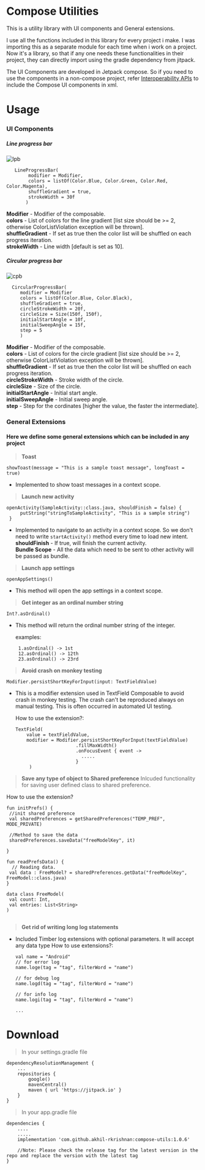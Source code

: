 # Compose Utilities

This is a utility library with UI components and General extensions.

I use all the functions included in this library for every project i make. I was importing this as a separate module for each time when i work on a project. Now it's a library, so that if any one needs these functionalities in their project, they can directly import using the gradle dependency from jitpack.

The UI Components are developed in Jetpack compose. So if you need to use the components in a non-compose project, refer [Interoperability APIs](https://developer.android.com/jetpack/compose/interop/interop-apis) to include the Compose UI components in xml.

# Usage
### UI Components
##### Line progress bar
![lpb](https://user-images.githubusercontent.com/30260853/205038531-180d45cb-1f8c-4573-aa7b-8ef495bb2488.gif)

       LineProgressBar(
            modifier = Modifier,
            colors = listOf(Color.Blue, Color.Green, Color.Red, Color.Magenta),
            shuffleGradient = true,
            strokeWidth = 30f
           )

**Modifier** - Modifier of the composable.\
**colors** - List of colors for the line gradient [list size should be >= 2, otherwise ColorListViolation exception will be thrown].\
**shuffleGradient** - If set as true then the color list will be shuffled on each progress iteration.\
**strokeWidth** - Line width [default is set as 10].

##### Circular progress bar
![cpb](https://user-images.githubusercontent.com/30260853/205042595-a048ce40-1b91-4a27-ba11-05814a081ba3.gif)

      CircularProgressBar(
         modifier = Modifier
         colors = listOf(Color.Blue, Color.Black),
         shuffleGradient = true,
         circleStrokeWidth = 20f,
         circleSize = Size(150f, 150f),
         initialStartAngle = 10f,
         initialSweepAngle = 15f,
         step = 5
         )

**Modifier** - Modifier of the composable.\
**colors** - List of colors for the circle gradient [list size should be >= 2, otherwise ColorListViolation exception will be thrown].\
**shuffleGradient** - If set as true then the color list will be shuffled on each progress iteration.\
**circleStrokeWidth** - Stroke width of the circle.\
**circleSize** - Size of the circle.\
**initialStartAngle** - Initial start angle. \
**initialSweepAngle** - Initial sweep angle. \
**step** - Step for the cordinates [higher the value, the faster the intermediate].


### General Extensions
#### Here we define some general extensions which can be included in any project
> **Toast**
  ```
  showToast(message = "This is a sample toast message", longToast = true)
  ``` 
- Implemented to show toast messages in a context scope.

> **Launch new activity**
 ```
 openActivity(SampleActivity::class.java, shouldFinish = false) { 
      putString("stringToSampleActivity", "This is a sample string")
  }
  ```

- Implemented to navigate to an activity in a context scope. So we don't need to write `startActivity()` method every time to load new intent.\
  **shouldFinish** - If true, will finish the current activity. \
  **Bundle Scope** - All the data which need to be sent to other activity will be passed as bundle.

> **Launch app settings**
 ```
 openAppSettings()
  ```
- This method will open the app settings in a context scope.

> **Get integer as an ordinal number string**
 ```
 Int?.asOrdinal()
  ``` 
- This method will return the ordinal number string of the integer.

  examples:

       1.asOrdinal() -> 1st 
       12.asOrdinal() -> 12th 
       23.asOrdinal() -> 23rd

> **Avoid crash on monkey testing**
 ```
 Modifier.persistShortKeyForInput(input: TextFieldValue)
  ``` 
- This is a modifier extension used in TextField Composable to avoid crash in monkey testing. The crash can't be reproduced always on manual testing.
  This is often occurred in automated UI testing.

  How to use the extension?:
     ```
    TextField(
         value = textFieldValue,
         modifier = Modifier.persistShortKeyForInput(textFieldValue)
                           .fillMaxWidth()
                           .onFocusEvent { event ->
                             .....
                           } 
          )
    ```



> **Save any type of object to Shared preference**
Inlcuded functionality for saving user defined class to shared preference.

How to use the extension?
  ```
  fun initPrefs() {
   //init shared preference
   val sharedPreferences = getSharedPreferences("TEMP_PREF", MODE_PRIVATE)
   
   //Method to save the data
   sharedPreferences.saveData("freeModelKey", it)
      
  }

  fun readPrefsData() {
    // Reading data.
   val data : FreeModel? = sharedPreferences.getData("freeModelKey", FreeModel::class.java)
  }

  data class FreeModel(
   val count: Int,
   val entries: List<String>
)


   ```

> **Get rid of writing long log statements**
- Included Timber log extensions with optional parameters. It will accept any data type
  How to use extensions?:
   ```
   val name = "Android"
   // for error log
   name.loge(tag = "tag", filterWord = "name")

   // for debug log
   name.logd(tag = "tag", filterWord = "name")

   // for info log
   name.logi(tag = "tag", filterWord = "name")

   ...

   ```  



# Download
> In your settings.gradle file
```
dependencyResolutionManagement {
    ...
    repositories {
        google()
        mavenCentral()
        maven { url 'https://jitpack.io' }    
    }
}
```

> In your app.gradle file
```
dependencies {
    ....
    .....  
    implementation 'com.github.akhil-rkrishnan:compose-utils:1.0.6'
    
    //Note: Please check the release tag for the latest version in the repo and replace the version with the latest tag
}
```

  
